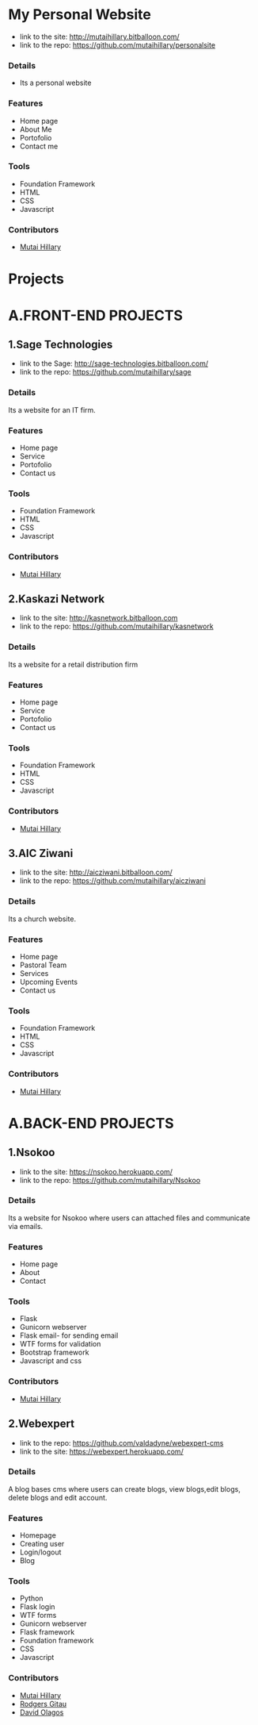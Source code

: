 # My Personal Website

+ link to the site: http://mutaihillary.bitballoon.com/
+ link to the repo: https://github.com/mutaihillary/personalsite

### Details
+ Its a personal website

### Features
+ Home page
+ About Me
+ Portofolio
+ Contact me

### Tools 
+ Foundation Framework
+ HTML
+ CSS
+ Javascript

### Contributors
+ <a href="https://github.com/mutaihillary" target=0>Mutai Hillary</a>

# Projects
# A.FRONT-END PROJECTS
 
## 1.Sage Technologies

 + link to the Sage: http://sage-technologies.bitballoon.com/
 + link to the repo: https://github.com/mutaihillary/sage

### Details
 Its  a website for an IT firm.

### Features
 + Home page
 + Service
 + Portofolio
 + Contact us

### Tools 
+ Foundation Framework
+ HTML
+ CSS
+ Javascript

### Contributors
+ <a href="https://github.com/mutaihillary" target=0>Mutai Hillary</a>

## 2.Kaskazi Network

 + link to the site: http://kasnetwork.bitballoon.com
 + link to the repo: https://github.com/mutaihillary/kasnetwork

### Details
 Its  a website for a retail distribution firm

### Features
 + Home page
 + Service
 + Portofolio
 + Contact us

### Tools 
+ Foundation Framework
+ HTML
+ CSS
+ Javascript

### Contributors
+ <a href="https://github.com/mutaihillary" target=0>Mutai Hillary</a>

## 3.AIC Ziwani

 + link to the site: http://aicziwani.bitballoon.com/
 + link to the repo: https://github.com/mutaihillary/aicziwani

### Details
 Its  a church website. 

### Features
 + Home page
 + Pastoral Team
 + Services
 + Upcoming Events
 + Contact us

### Tools 
+ Foundation Framework
+ HTML
+ CSS
+ Javascript

### Contributors
+ <a href="https://github.com/mutaihillary" target=0>Mutai Hillary</a>


#  A.BACK-END PROJECTS

## 1.Nsokoo

 + link to the site: https://nsokoo.herokuapp.com/
 + link to the repo: https://github.com/mutaihillary/Nsokoo

### Details
 Its  a website for Nsokoo where users can attached files and communicate via  emails.

### Features
 + Home page
 + About
 + Contact

### Tools 
+ Flask
+ Gunicorn webserver
+ Flask email- for sending email
+ WTF forms for validation
+ Bootstrap framework
+ Javascript and css

### Contributors
+ <a href="https://github.com/mutaihillary" target=0>Mutai Hillary</a>

## 2.Webexpert

 + link to the repo: https://github.com/valdadyne/webexpert-cms
 + link to the site: https://webexpert.herokuapp.com/

### Details
 A blog bases cms where users can create blogs, view blogs,edit blogs, delete blogs and edit account.

### Features
 + Homepage
 + Creating user
 + Login/logout
 + Blog

### Tools 
+ Python
+ Flask login
+ WTF forms
+ Gunicorn webserver
+ Flask framework
+ Foundation framework
+ CSS
+ Javascript

### Contributors
+ <a href="https://github.com/mutaihillary" target=0>Mutai Hillary</a>
+ <a href="https://github.com/valdadyne" target=0>Rodgers Gitau</a>
+ <a href="https://github.com/olagodavid" target=0>David Olagos</a>


 

